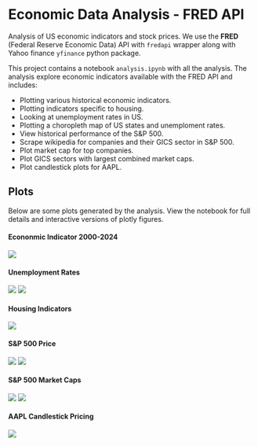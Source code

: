 # Economic Data Analysis - FRED API

Analysis of US economic indicators and stock prices. We use the **FRED** (Federal Reserve Economic Data) API with `fredapi` wrapper along with Yahoo finance `yfinance` python package.

This project contains a notebook `analysis.ipynb` with all the analysis. The analysis explore economic indicators available with the FRED API and includes:
- Plotting various historical economic indicators.
- Plotting indicators specific to housing.
- Looking at unemployment rates in US.
- Plotting a choropleth map of US states and unemploment rates.
- View historical performance of the S&P 500.
- Scrape wikipedia for companies and their GICS sector in S&P 500.
- Plot market cap for top companies.
- Plot GICS sectors with largest combined market caps.
- Plot candlestick plots for AAPL.

## Plots

Below are some plots generated by the analysis. View the notebook for full details and interactive versions of plotly figures.

#### Econonmic Indicator 2000-2024
![](images/economic_indicators_2000-2024.png)

#### Unemployment Rates
![](images/unemployment_rates_by_state.png)
![](images/unemployment_rates_choropleth_map.png)

#### Housing Indicators
![](images/housing_indicators.png)

#### S&P 500 Price
![](images/s&p500_historical.png)
![](images/s&p500_prev_year.png)

#### S&P 500 Market Caps
![](images/sp500_market_caps.png)
![](images/sp500_GICS_sectors.png)

#### AAPL Candlestick Pricing
![](images/aapl_3y_candlesticks.png)
